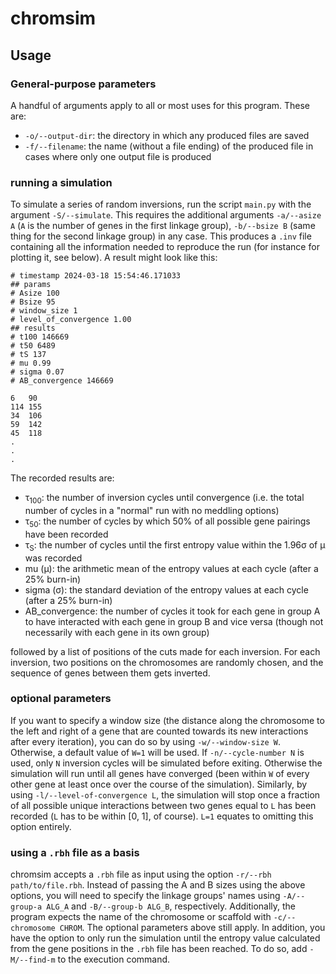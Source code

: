 # chromsim

## Usage

### General-purpose parameters

A handful of arguments apply to all or most uses for this program. These are:

- `-o/--output-dir`: the directory in which any produced files are saved
- `-f/--filename`: the name (without a file ending) of the produced file in cases where only one output file is produced

### running a simulation

To simulate a series of random inversions, run the script `main.py` with the argument `-S/--simulate`. This requires the additional arguments `-a/--asize A` (`A` is the number of genes in the first linkage group), `-b/--bsize B` (same thing for the second linkage group) in any case. This produces a `.inv` file containing all the information needed to reproduce the run (for instance for plotting it, see below). A result might look like this:

```
# timestamp 2024-03-18 15:54:46.171033
## params
# Asize 100
# Bsize 95
# window_size 1
# level_of_convergence 1.00
## results
# t100 146669
# t50 6489
# tS 137
# mu 0.99
# sigma 0.07
# AB_convergence 146669

6	90
114	155
34	106
59	142
45	118
.
.
.
```

The recorded results are:

- τ<sub>100</sub>: the number of inversion cycles until convergence (i.e. the total number of cycles in a "normal" run with no meddling options)
- τ<sub>50</sub>: the number of cycles by which 50% of all possible gene pairings have been recorded
- τ<sub>S</sub>: the number of cycles until the first entropy value within the 1.96σ of μ was recorded
- mu (μ): the arithmetic mean of the entropy values at each cycle (after a 25% burn-in)
- sigma (σ): the standard deviation of the entropy values at each cycle (after a 25% burn-in)
- AB_convergence: the number of cycles it took for each gene in group A to have interacted with each gene in group B and vice versa (though not necessarily with each gene in its own group)

followed by a list of positions of the cuts made for each inversion. For each inversion, two positions on the chromosomes are randomly chosen, and the sequence of genes between them gets inverted.

### optional parameters
 
If you want to specify a window size (the distance along the chromosome to the left and right of a gene that are counted towards its new interactions after every iteration), you can do so by using `-w/--window-size W`. Otherwise, a default value of `W=1` will be used. If `-n/--cycle-number N` is used, only `N` inversion cycles will be simulated before exiting. Otherwise the simulation will run until all genes have converged (been within `W` of every other gene at least once over the course of the simulation). Similarly, by using `-l/--level-of-convergence L`, the simulation will stop once a fraction of all possible unique interactions between two genes equal to `L` has been recorded (`L` has to be within [0, 1], of course). `L=1` equates to omitting this option entirely.

### using a `.rbh` file as a basis
 
 chromsim accepts a `.rbh` file as input using the option `-r/--rbh path/to/file.rbh`. Instead of passing the A and B sizes using the above options, you will need to specify the linkage groups' names using `-A/--group-a ALG_A` and `-B/--group-b ALG_B`, respectively. Additionally, the program expects the name of the chromosome or scaffold with `-c/--chromosome CHROM`. The optional parameters above still apply. In addition, you have the option to only run the simulation until the entropy value calculated from the gene positions in the `.rbh` file has been reached. To do so, add `-M/--find-m` to the execution command.
